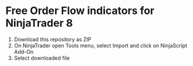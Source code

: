 # Free Order Flow indicators for NinjaTrader 8

1. Download this repository as ZIP
2. On NinjaTrader open Tools menu, select Import and click on NinjaScript Add-On
3. Select downloaded file
